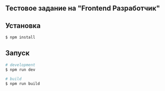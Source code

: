 ## Тестовое задание на "Frontend Разработчик"

## Установка

```bash
$ npm install
```

## Запуск

```bash
# development
$ npm run dev

# build
$ npm run build


